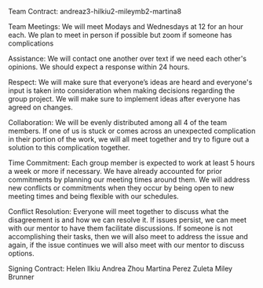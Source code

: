 Team Contract: andreaz3-hilkiu2-mileymb2-martina8

Team Meetings: 
We will meet Modays and Wednesdays at 12 for an hour each.
We plan to meet in person if possible but zoom if someone has complications 

Assistance: 
We will contact one another over text if we need each other's opinions. We should expect a response within 24 hours. 

Respect: 
We will make sure that everyone’s ideas are heard and everyone's input is taken into 
consideration when making decisions regarding the group project. We will make sure 
to implement ideas after everyone has agreed on changes.

Collaboration:
We will be evenly distributed among all 4 of the team members. If one of us is stuck or comes across an 
unexpected complication in their portion of the work, we will all meet together 
and try to figure out a solution to this complication together. 

Time Commitment:
Each group member is expected to work at least 5 hours a week or more if necessary. 
We have already accounted for prior commitments by planning our meeting times around them.
We will address new conflicts or commitments when they occur by being open to new meeting times and being flexible with our schedules. 

Conflict Resolution:
Everyone will meet together to discuss what the disagreement is and how we can resolve it. 
If issues persist, we can meet with our mentor to have them facilitate discussions. If someone 
is not accomplishing their tasks, then we will also meet to address the issue and again, if the issue 
continues we will also meet with our mentor to discuss options. 
 
Signing Contract:
Helen Ilkiu
Andrea Zhou
Martina Perez Zuleta
Miley Brunner

 
 

